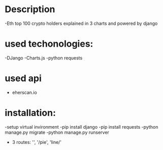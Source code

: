 # Description
-Eth top 100 crypto holders explained in 3 charts and powered by django
# used techonologies:
-DJango
-Charts.js
-python requests

# used api
- eherscan.io

# installation: 
-setup virtual invironment
-pip install django
-pip install requests
-python manage.py migrate
-python manage.py runserver

- 3 routes: '', '/pie', 'line/'